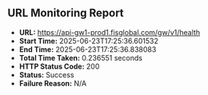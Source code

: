 ## URL Monitoring Report

- **URL:** https://api-gw1-prod1.fisglobal.com/gw/v1/health
- **Start Time:** 2025-06-23T17:25:36.601532
- **End Time:** 2025-06-23T17:25:36.838083
- **Total Time Taken:** 0.236551 seconds
- **HTTP Status Code:** 200
- **Status:** Success
- **Failure Reason:** N/A
